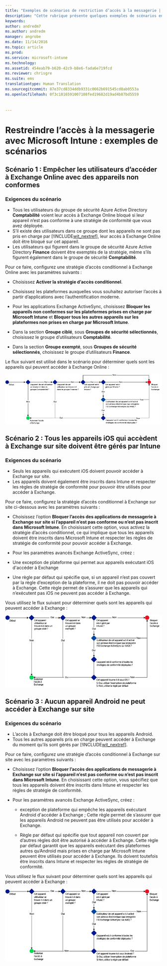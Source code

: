 ```yaml
---
title: "Exemples de scénarios de restriction d’accès à la messagerie | Microsoft Intune"
description: "Cette rubrique présente quelques exemples de scénarios en expliquant comment les implémenter avec un accès conditionnel."
keywords: 
author: andredm7
ms.author: andredm
manager: angrobe
ms.date: 11/14/2016
ms.topic: article
ms.prod: 
ms.service: microsoft-intune
ms.technology: 
ms.assetid: 454eab79-b620-42c9-b8e6-fada6e719fcd
ms.reviewer: chrisgre
ms.suite: ems
translationtype: Human Translation
ms.sourcegitcommit: 87e37cd8334ddb9331c0662b691545cd0ab0553a
ms.openlocfilehash: 0f3c1816591007108fed19682d19ad4b87bd5559


---
```


# <a name="restrict-access-to-email-with-microsoft-intune-example-scenarios"></a>Restreindre l’accès à la messagerie avec Microsoft Intune : exemples de scénarios

## <a name="scenario-1-block-users-from-using-noncompliant-devices-to-access-exchange-online"></a>Scénario 1 : Empêcher les utilisateurs d’accéder à Exchange Online avec des appareils non conformes
### <a name="scenario-requirements"></a>Exigences du scénario
- Tous les utilisateurs du groupe de sécurité Azure Active Directory **Comptabilité** voient leur accès à Exchange Online bloqué si leur appareil n’est pas conforme à une stratégie de conformité que vous avez déployée.
- S’il existe des utilisateurs dans ce groupe dont les appareils ne sont pas pris en charge par [!INCLUDE[wit_nextref](../includes/wit_nextref_md.md)], leur accès à Exchange Online doit être bloqué sur cet appareil.
- Les utilisateurs qui figurent dans le groupe de sécurité Azure Active Directory **Finance** doivent être exemptés de la stratégie, même s’ils figurent également dans le groupe de sécurité **Comptabilité**.

Pour ce faire, configurez une stratégie d’accès conditionnel à Exchange Online avec les paramètres suivants :

- Choisissez **Activer la stratégie d’accès conditionnel**.

- Choisissez les plateformes auxquelles vous souhaitez autoriser l’accès à partir d’applications avec l’authentification moderne.
- Pour les applications Exchange ActiveSync, choisissez **Bloquer les appareils non conformes sur les plateformes prises en charge par Microsoft Intune** et **Bloquer tous les autres appareils sur les plateformes non prises en charge par Microsoft Intune**.
-   Dans la section **Groupe ciblé**, sous **Groupes de sécurité sélectionnés**, choisissez le groupe d’utilisateurs **Comptabilité**.

-   Dans la section **Groupe exempté**, sous **Groupes de sécurité sélectionnés**, choisissez le groupe d’utilisateurs **Finance**.


Le flux suivant est utilisé dans le scénario pour déterminer quels sont les appareils qui peuvent accéder à Exchange Online :

![Flux d’accès des appareils](./media/ConditionalAccess8-5.png)

## <a name="scenario-2-all-ios-devices-that-access-exchange-on-premises-must-be-managed-by-intune"></a>Scénario 2 : Tous les appareils iOS qui accèdent à Exchange sur site doivent être gérés par Intune
### <a name="scenario-requirements"></a>Exigences du scénario
- Seuls les appareils qui exécutent iOS doivent pouvoir accéder à Exchange sur site.
- Les appareils doivent également être inscrits dans Intune et respecter les règles de stratégie de conformité pour pouvoir être utilisés pour accéder à Exchange.

Pour ce faire, configurez la stratégie d’accès conditionnel à Exchange sur site ci-dessous avec les paramètres suivants :

-   Choisissez l’option **Bloquer l’accès des applications de messagerie à Exchange sur site si l’appareil n’est pas conforme ou n’est pas inscrit dans Microsoft Intune**. En choisissant cette option, vous activez la stratégie d’accès conditionnel, ce qui implique que tous les appareils doivent être inscrits dans Microsoft Intune et respecter les règles de stratégie de conformité pour pouvoir accéder à Exchange.

-   Pour les paramètres avancés Exchange ActiveSync, créez :

  -   Une exception de plateforme qui permet aux appareils exécutant iOS d'accéder à Exchange   

  -   Une règle par défaut qui spécifie que, si un appareil n’est pas couvert par la règle d’exception de la plateforme, il ne doit pas pouvoir accéder à Exchange. Cette règle permet de s’assurer que les appareils qui n’exécutent pas iOS ne peuvent pas accéder à Exchange.

Vous utilisez le flux suivant pour déterminer quels sont les appareils qui peuvent accéder à Exchange :

![Flux d’accès des appareils](./media/ConditionalAccess8-3.png)

## <a name="scenario-3-no-android-devices-can-access-exchange-on-premises"></a>Scénario 3 : Aucun appareil Android ne peut accéder à Exchange sur site
### <a name="scenario-requirements"></a>Exigences du scénario
- L’accès à Exchange doit être bloqué pour tous les appareils Android.
- Tous les autres appareils pris en charge peuvent accéder à Exchange du moment qu’ils sont gérés par [!INCLUDE[wit_nextref](../includes/wit_nextref_md.md)].

Pour ce faire, configurez une stratégie d’accès conditionnel à Exchange sur site avec les paramètres suivants :

-   Choisissez l’option **Bloquer l’accès des applications de messagerie à Exchange sur site si l’appareil n’est pas conforme ou n’est pas inscrit dans Microsoft Intune**. En choisissant cette option, vous spécifiez que tous les appareils doivent être inscrits dans Intune et respecter les règles de stratégie de conformité.

- Pour les paramètres avancés Exchange ActiveSync, créez :
  -   exception de plateforme qui empêche les appareils exécutant Android d'accéder à Exchange ; Cette règle permet de s’assurer que les appareils Android ne peuvent pas être utilisés pour accéder à Exchange.

  -   Règle par défaut qui spécifie que tout appareil non couvert par d’autres règles doit être autorisé à accéder à Exchange. Cette règle par défaut garantit que les appareils exécutant des plateformes autres qu’Android mais prises en charge par Microsoft Intune peuvent être utilisés pour accéder à Exchange. Ils doivent toutefois être inscrits dans Intune et respecter les règles de stratégie de conformité.

Vous utilisez le flux suivant pour déterminer quels sont les appareils qui peuvent accéder à Exchange :

![Flux d’accès des appareils](./media/ConditionalAccess8-4.png)



<!--HONumber=Dec16_HO2-->


